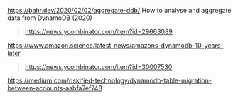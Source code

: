 https://bahr.dev/2020/02/02/aggregate-ddb/ How to analyse and aggregate data from DynamoDB (2020)
> https://news.ycombinator.com/item?id=29663089

https://www.amazon.science/latest-news/amazons-dynamodb-10-years-later
> https://news.ycombinator.com/item?id=30007530

https://medium.com/riskified-technology/dynamodb-table-migration-between-accounts-aabfa7ef748